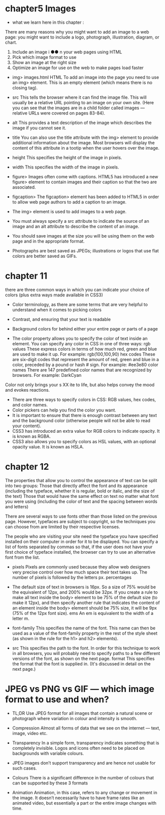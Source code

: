 
# chapter5 Images

* what we learn here in this chapter :

There are many reasons why you might
want to add an image to a web page: you
might want to include a logo, photograph,
illustration, diagram, or chart.

1.  Include an image i ●● n your web pages using HTML
2. Pick which image format to use
3. Show an image at the right size
4. Optimize an image for use on the web to make pages
load faster

* img> 
images.html HTML
To add an image into the page
you need to use an img>
element. This is an empty
element (which means there is
no closing tag).

* src
This tells the browser where
it can find the image file. This
will usually be a relative URL
pointing to an image on your
own site. (Here you can see that
the images are in a child folder
called images — relative URLs
were covered on pages 83-84).

* alt
This provides a text description
of the image which describes the
image if you cannot see it.
* title
You can also use the title
attribute with the img> element
to provide additional information
about the image. Most browsers
will display the content of this
attribute in a tootip when the
user hovers over the image.

* height
This specifies the height of the
image in pixels.
* width
This specifies the width of the
image in pixels.


* figure>
Images often come with
captions. HTML5 has introduced
a new  figure> element to
contain images and their caption
so that the two are associated.

* figcaption>
The  figcaption> element has
been added to HTML5 in order
to allow web page authors to add
a caption to an image.

* The img> element is used to add images to a
web page.
* You must always specify a src attribute to indicate the
source of an image and an alt attribute to describe the
content of an image.
*  You should save images at the size you will be using
them on the web page and in the appropriate format.
*  Photographs are best saved as JPEGs; illustrations or
logos that use flat colors are better saved as GIFs.

# chapter 11

 there are three common ways in
which you can indicate your choice of colors (plus extra
ways made available in CSS3)
*  Color terminology, as there are some terms that are very
helpful to understand when it comes to picking colors
* Contrast, and ensuring that your text is readable
*  Background colors for behind either your entire page or
parts of a page


 * The color property allows you
to specify the color of text inside
an element. You can specify any
color in CSS in one of three ways:
rgb values
These express colors in terms
of how much red, green and
blue are used to make it up. For
example: rgb(100,100,90)
hex codes
These are six-digit codes that
represent the amount of red,
green and blue in a color,
preceded by a pound or hash #
sign. For example: #ee3e80
color names
There are 147 predefined color
names that are recognized
by browsers. For example:
DarkCyan

Color not only brings your s XX ite to life, but also helps
convey the mood and evokes reactions.
* There are three ways to specify colors in CSS:
RGB values, hex codes, and color names.
*  Color pickers can help you find the color you want.
* It is important to ensure that there is enough contrast
between any text and the background color (otherwise
people will not be able to read your content).
* CSS3 has introduced an extra value for RGB colors to
indicate opacity. It is known as RGBA.
* CSS3 also allows you to specify colors as HSL values,
with an optional opacity value. It is known as HSLA.


# chapter 12 

The properties that allow you to control
the appearance of text can be split into
two groups:
Those that directly affect the font and its appearance
(including the typeface, whether it is regular, bold or italic,
and the size of the text)
Those that would have the same effect on text no matter
what font you were using (including the color of text and
the spacing between words and letters)

There are several ways to use fonts other than those listed on the
previous page. However, typefaces are subject to copyright, so the
techniques you can choose from are limited by their respective licenses.



The people who are visiting
your site need the typeface you
have specified installed on their
computer in order for it to be
displayed.
You can specify a list of fonts
separated by commas so that,
if the user does not have your
first choice of typeface installed,
the browser can try to use an
alternative font from the list.


* pixels
Pixels are commonly used
because they allow web
designers very precise control
over how much space their text
takes up. The number of pixels is
followed by the letters px.
percentages

* The default size of text in
browsers is 16px. So a size of
75% would be the equivalent of
12px, and 200% would be 32px.
If you create a rule to make all
text inside the  body> element
to be 75% of the default size (to
make it 12px), and then specify
another rule that indicates the
content of an element inside the
 body> element should be 75%
size, it will be 9px (75% of the
12px font size).
ems
An em is equivalent to the width
of a letter m.


* font-family
This specifies the name of the
font. This name can then be used
as a value of the font-family
property in the rest of the style
sheet (as shown in the rule for
the h1> and  h2> elements).
* src
This specifies the path to the
font. In order for this technique
to work in all browsers, you will
probably need to specify paths
to a few different versions of the
font, as shown on the next page.
format
This specifies the format that the
font is supplied in. (It's discussed
in detail on the next page.)



# JPEG vs PNG vs GIF — which image format to use and when?

* TL;DR
Use JPEG format for all images that contain a natural scene or photograph where variation in colour and intensity is smooth.


* Compression
Almost all forms of data that we see on the internet — text, image, video etc.

* Transparency
In a simple form, transparency indicates something that is completely invisible. Logos and icons often need to be placed on backgrounds with variable colours.

* JPEG images don’t support transparency and are hence not usable for such cases.

* Colours
There is a significant difference in the number of colours that can be supported by these 3 formats

* Animation
Animation, in this case, refers to any change or movement in the image. It doesn’t necessarily have to have frame rates like an animated video, but essentially a part or the entire image changes with time.





















